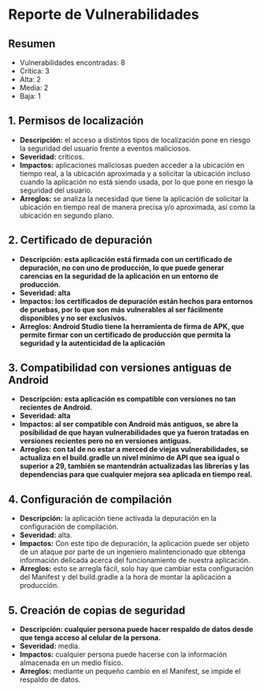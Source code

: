 # Reporte de Vulnerabilidades

## Resumen
- Vulnerabilidades encontradas: 8
- Critica: 3
- Alta: 2
- Media: 2
- Baja: 1

## 1. Permisos de localización
- **Descripción:** el acceso a distintos tipos de localización pone en riesgo la seguridad del usuario frente a eventos maliciosos.
- **Severidad:** críticos.
- **Impactos:** aplicaciones maliciosas pueden acceder a la ubicación en tiempo real, a la ubicación aproximada y a solicitar la ubicación incluso cuando la aplicación no está siendo usada, por lo que pone en riesgo la seguridad del usuario.
- **Arreglos:** se analiza la necesidad que tiene la aplicación de solicitar la ubicación en tiempo real de manera precisa y/o aproximada, así como la ubicación en segundo plano.

## 2. Certificado de depuración
- **Descripción: esta aplicación está firmada con un certificado de depuración, no con uno de producción, lo que puede generar carencias en la seguridad de la aplicación en un entorno de producción.**
- **Severidad: alta**
- **Impactos: los certificados de depuración están hechos para entornos de pruebas, por lo que son más vulnerables al ser fácilmente disponibles y no ser exclusivos.**
- **Arreglos: Android Studio tiene la herramienta de firma de APK, que permite firmar con un certificado de producción que permita la seguridad y la autenticidad de la aplicación**

## 3. Compatibilidad con versiones antiguas de Android
- **Descripción: esta aplicación es compatible con versiones no tan recientes de Android.**
- **Severidad: alta**
- **Impactos: al ser compatible con Android más antiguos, se abre la posibilidad de que hayan vulnerabilidades que ya fueron tratadas en versiones recientes pero no en versiones antiguas.**
- **Arreglos: con tal de no estar a merced de viejas vulnerabilidades, se actualiza en el build.gradle un nivel mínimo de API que sea igual o superior a 29, también se mantendrán actualizadas las librerías y las dependencias para que cualquier mejora sea aplicada en tiempo real.**

## 4. Configuración de compilación
- **Descripción:** la aplicación tiene activada la depuración en la configuración de compilación.
- **Severidad:** alta.
- **Impactos:** Con este tipo de depuración, la aplicación puede ser objeto de un ataque por parte de un ingeniero malintencionado que obtenga información delicada acerca del funcionamiento de nuestra aplicación.
- **Arreglos:** esto se arregla fácil, solo hay que cambiar esta configuración del Manifest y del build.gradle a la hora de montar la aplicación a producción.

## 5. Creación de copias de seguridad
- **Descripción: cualquier persona puede hacer respaldo de datos desde que tenga acceso al celular de la persona.**
- **Severidad:** media.
- **Impactos:** cualquier persona puede hacerse con la información almacenada en un medio físico.
- **Arreglos:** mediante un pequeño cambio en el Manifest, se impide el respaldo de datos.